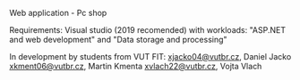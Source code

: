 Web application - Pc shop

Requirements:
Visual studio (2019 recomended) with workloads: "ASP.NET and web development" and "Data storage and processing"

In development by students from VUT FIT:
xjacko04@vutbr.cz, Daniel Jacko
xkment06@vutbr.cz, Martin Kmenta
xvlach22@vutbr.cz, Vojta Vlach